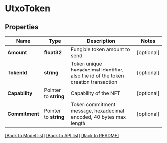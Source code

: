 # UtxoToken

## Properties

Name | Type | Description | Notes
------------ | ------------- | ------------- | -------------
**Amount** | **float32** | Fungible token amount to send | [optional] 
**TokenId** | **string** | Token unique hexadecimal identifier, also the id of the token creation transaction | [optional] 
**Capability** | Pointer to **string** | Capability of the NFT | [optional] 
**Commitment** | Pointer to **string** | Token commitment message, hexadecimal encoded, 40 bytes max length | [optional] 

[[Back to Model list]](../README.md#documentation-for-models) [[Back to API list]](../README.md#documentation-for-api-endpoints) [[Back to README]](../README.md)


